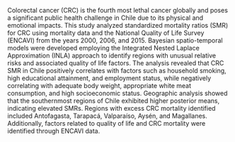 Colorectal cancer (CRC) is the fourth most lethal cancer globally and poses a significant public health challenge in Chile due to its physical and emotional impacts. This study analyzed standardized mortality ratios (SMR) for CRC using mortality data and the National Quality of Life Survey (ENCAVI) from the years 2000, 2006, and 2015. Bayesian spatio-temporal models were developed employing the Integrated Nested Laplace Approximation (INLA) approach to identify regions with unusual relative risks and associated quality of life factors. The analysis revealed that CRC SMR in Chile positively correlates with factors such as household smoking, high educational attainment, and employment status, while negatively correlating with adequate body weight, appropriate white meat consumption, and high socioeconomic status. Geographic analysis showed that the southernmost regions of Chile exhibited higher posterior means, indicating elevated SMRs. Regions with excess CRC mortality identified included Antofagasta, Tarapacá, Valparaíso, Aysén, and Magallanes. Additionally, factors related to quality of life and CRC mortality were 
identified through ENCAVI data.
